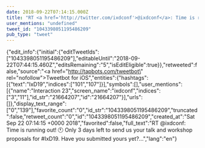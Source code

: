 ```yaml
---
date: 2018-09-22T07:14:15.000Z
title: "RT <a href='http://twitter.com/ixdconf'>@ixdconf</a>: Time is running out! 🕚 Only 3 days left to send us your talk and workshop proposals for #IxD19. Have you submitted yours yet?…″"
user_mentions: "undefined"
tweet_id: "1043398051195486209"
pub_type: "tweet"
---
```

{"edit_info":{"initial":{"editTweetIds":["1043398051195486209"],"editableUntil":"2018-09-22T07:44:15.460Z","editsRemaining":"5","isEditEligible":true}},"retweeted":false,"source":"<a href=\"http://tapbots.com/tweetbot\" rel=\"nofollow\">Tweetbot for iΟS</a>","entities":{"hashtags":[{"text":"IxD19","indices":["101","107"]}],"symbols":[],"user_mentions":[{"name":"Interaction 23","screen_name":"ixdconf","indices":["3","11"],"id_str":"21664207","id":"21664207"}],"urls":[]},"display_text_range":["0","139"],"favorite_count":"0","id_str":"1043398051195486209","truncated":false,"retweet_count":"0","id":"1043398051195486209","created_at":"Sat Sep 22 07:14:15 +0000 2018","favorited":false,"full_text":"RT @ixdconf: Time is running out! 🕚 Only 3 days left to send us your talk and workshop proposals for #IxD19. Have you submitted yours yet?…","lang":"en"}
